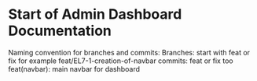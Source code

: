 # Start of Admin Dashboard Documentation

Naming convention for branches and commits:
Branches: start with feat or fix for example
feat/EL7-1-creation-of-navbar
commits:
feat or fix too
feat(navbar): main navbar for dashboard
